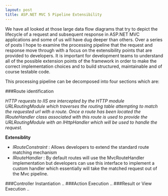```yaml
---
layout: post
title: ASP.NET MVC 5 Pipeline Extensibility
---
```


We have all looked at those large data flow diagrams that try to depict the lifecycle of a request and subsequent response in ASP.NET MVC applications and some of us will have  dug deeper than others.  Over a series of posts I hope to examine the processing pipeline that the request and response move through with a focus on the extensibility points that are provided to developers.  It is important for development teams to understand all of the possible extension points of the framework in order to make the correct implementation choices and to build structured, maintainable and of course testable code.

This processing pipeline can be decomposed into four sections which are:

###Route identification

*HTTP requests to IIS are intercepted by the HTTP module URLRoutingModule which traverses the routing table attempting to match the requested url with a route. Once a route has been located the IRouteHandler class associated with this route is used to provide the  URLRoutingModule with an IHttpHandler which will be used to handle the request.*

**Extensiblity**  
- *IRouteConstraint* : Allows developers to extend the standard route matching mechanism
- *IRouteHandler* : By default routes will use the MvcRouteHandler implementation but developers can use this interface to implement a custom handler which essentially will take the matched request out of the Mvc pipeline.


###Controller Instantiation
..
###Action Execution
..
###Result or View Execution 
..

